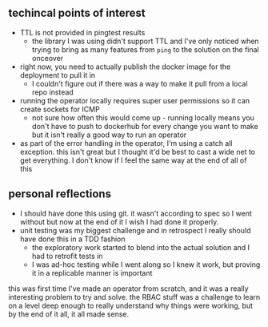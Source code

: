 ## techincal points of interest 
- TTL is not provided in pingtest results
    - the library I was using didn't support TTL and I've only noticed when trying to bring as many features from  `ping` to the solution on the final onceover
- right now, you need to actually publish the docker image for the deployment to pull it in
    - I couldn't figure out if there was a way to make it pull from a local repo instead
- running the operator locally requires super user permissions so it can create sockets for ICMP
    - not sure how often this would come up - running locally means you don't have to push to dockerhub for every change you want to make but it isn't really a good way to run an operator
- as part of the error handling in the operator, I'm using a catch all exception. this isn't great but I thought it'd be best to cast a wide net to get everything. I don't know if I feel the same way at the end of all of this

## personal reflections
- I should have done this using git. it wasn't according to spec so I went without but now at the end of it I wish I had done it properly.
- unit testing was my biggest challenge and in retrospect I really should have done this in a TDD fashion
    - the exploratory work started to blend into the actual solution and I had to retrofit tests in
    - I was ad-hoc testing while I went along so I knew it work, but proving it in a replicable manner is important

this was first time I've made an operator from scratch, and it was a really interesting problem to try and solve. the RBAC stuff was a challenge to learn on a level deep enough to really understand why things were working, but by the end of it all, it all made sense.
